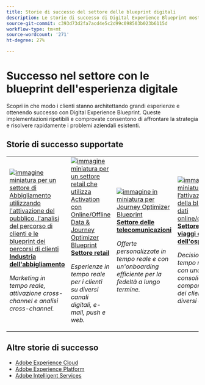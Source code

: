 ```yaml
---
title: Storie di successo del settore delle blueprint digitali
description: Le storie di successo di Digital Experience Blueprint mostrano come diversi settori stanno realizzando il valore aziendale utilizzando le applicazioni Adobe Experience Cloud, alimentate da Adobe Experience Platform.
source-git-commit: c393d73d2fa7acd4e5c2d99c098503b023b6115d
workflow-type: tm+mt
source-wordcount: '271'
ht-degree: 27%

---
```



# Successo nel settore con le blueprint dell&#39;esperienza digitale

Scopri in che modo i clienti stanno architettando grandi esperienze e ottenendo successo con Digital Experience Blueprint. Queste implementazioni ripetibili e comprovate consentono di affrontare la strategia e risolvere rapidamente i problemi aziendali esistenti.

## Storie di successo supportate

<table style="table-layout:fixed">
<tr>
  <td>
    <a href="https://experienceleague.adobe.com/docs/blueprints-learn/architecture/audience-activation/platform-and-applications.html?lang=it"><img alt="immagine miniatura per un settore di Abbigliamento utilizzando l'attivazione del pubblico, l'analisi del percorso di clienti e le blueprint dei percorsi di clienti" src="https://experienceleague.adobe.com/docs/blueprints-learn/assets/aep+apps_vertical.svg?lang=en"/></a>
    <div><a href="https://experienceleague.adobe.com/docs/blueprints-learn/architecture/audience-activation/platform-and-applications.html?lang=en"><strong>Industria dell'abbigliamento</strong></a></div>
    <p><em>Marketing in tempo reale, attivazione cross-channel e analisi cross-channel.</em></p>
  </td>
  <td>
    <a href="https://experienceleague.adobe.com/docs/blueprints-learn/architecture/customer-journeys/journey-optimizer.html?lang=it"><img alt="immagine miniatura per un settore retail che utilizza Activation con Online/Offline Data &amp; Journey Optimizer Blueprint" src="https://experienceleague.adobe.com/docs/blueprints-learn/assets/aep+apps_vertical.svg?lang=en"/></a>
    <div><a href="https://experienceleague.adobe.com/docs/blueprints-learn/architecture/customer-journeys/journey-optimizer.html?lang=en"><strong>Settore retail</strong></a></div>
    <p><em>Esperienze in tempo reale per i clienti su diversi canali digitali, e-mail, push e web.</em></p>
  </td>
  <td>
    <a href="https://experienceleague.adobe.com/docs/blueprints-learn/architecture/customer-journeys/journey-optimizer.html?lang=en"><img alt="immagine in miniatura per Journey Optimizer Blueprint" src="https://experienceleague.adobe.com/docs/blueprints-learn/assets/journey-optimizer.png?lang=en" /></a>
    <div><a href="https://experienceleague.adobe.com/docs/blueprints-learn/architecture/customer-journeys/journey-optimizer.html?lang=en"><strong>Settore delle telecomunicazioni</strong></a></div>
    <p><em>Offerte personalizzate in tempo reale e con un'onboarding efficiente per la fedeltà a lungo termine.</em></p>
  </td>
  <td>
    <a href="https://experienceleague.adobe.com/docs/blueprints-learn/architecture/audience-activation/online-offline.html?lang=it"><img alt="immagine miniatura per l’attivazione della blueprint dati online/offline" src="https://experienceleague.adobe.com/docs/blueprints-learn/assets/online_offline_activation.svg" /></a>
    <div><a href="https://experienceleague.adobe.com/docs/blueprints-learn/architecture/audience-activation/online-offline.html?lang=en"><strong>Settore dei viaggi e dell'ospitalità</strong></a></div>
    <p><em>Decisioni in tempo reale con una visione consolidata del comportamento dei clienti su diversi canali.</em></p>
  </td>
</tr>
</table>

## Altre storie di successo

* <a href="https://business.adobe.com/customer-success-stories/index.html?Products+%26+Services=Experience">Adobe Experience Cloud</a>
* <a href="https://business.adobe.com/customer-success-stories/index.html?Products+%26+Services=Experience+Platform">Adobe Experience Platform</a>
* <a href="https://business.adobe.com/customer-success-stories/index.html?Products+%26+Services=Intelligent+Services">Adobe Intelligent Services</a>


